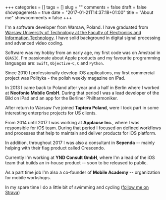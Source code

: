 +++
categories = []
tags = []
slug = ""
comments = false
draft = false
showpagemeta = true
date = "2017-01-21T14:37:18+01:00"
title = "About me"
showcomments = false
+++

I'm a software developer from Warsaw, Poland. I have graduated from [Warsaw University of Technology at the Faculty of Electronics and Information Technology](http://www.elka.pw.edu.pl/eng). I have solid background in digital signal processing and advanced video coding.

Software was my hobby from an early age, my first code was on Amstrad in `QBASIC`. I'm passionate about Apple products and my favourite programming languages are: `Swift`, `Objective-C`, `C` and `Python`.

Since 2010 I professionally develop iOS applications, my first commercial project was Polityka - the polish weekly magazine on iPad.

In 2013 I came back to Poland after year and a half in Berlin where I worked at **Neofonie Mobile GmbH**. During that period I was a lead developer of the Bild on iPad and an app for the Berliner Philharmoniker.

After return to Warsaw I've joined **Taptera Poland**, were I took part in some interesting enterprise projects for US clients.

From 2014 until 2017 I was working at **Applause Inc.**, where I was responsible for iOS team. During that period I focused on defined workflows and processes that help to maintain and deliver products for iOS platform.

In addition, throughout 2017 I was also a consultant in **Sependa** -- mainly helping with their flag product called Crescendo.

Currently I'm working at **YND Consult GmbH**, where I'm a lead of the iOS team that builds an in-house product -- soon to be released to public. 

As a part time job I'm also a co-founder of **Mobile Academy** -- organization for mobile workshops.

In my spare time I do a little bit of swimming and cycling ([follow me on Strava](https://www.strava.com/athletes/9515088)) 
